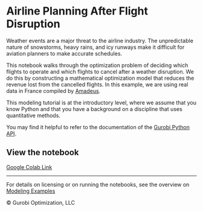 # Airline Planning After Flight Disruption

Weather events are a major threat to the airline industry. The unpredictable nature of snowstorms, heavy rains, and icy runways make it difficult for aviation planners to make accurate schedules.

This notebook walks through the optimization problem of deciding which flights to operate and which flights to cancel after a weather disruption. We do this by constructing a mathematical optimization model that reduces the revenue lost from the cancelled flights. In this example, we are using real data in France compiled by [Amadeus](https://amadeus.com/en).

This modeling tutorial is at the introductory level, where we assume that you know Python and that you have a background on a discipline that uses quantitative methods.

You may find it helpful to refer to the documentation of the [Gurobi Python API](https://www.gurobi.com/documentation/current/refman/py_python_api_overview.html).

## View the notebook

[Google Colab Link](https://colab.research.google.com/github/Gurobi/modeling-examples/blob/master/aviation_planning/airlineplanning.ipynb)


----
For details on licensing or on running the notebooks, see the overview on [Modeling Examples](../)

© Gurobi Optimization, LLC